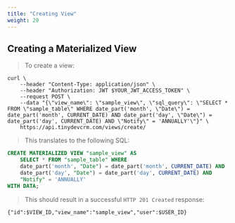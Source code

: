 ```yaml
---
title: "Creating View"
weight: 20
---
```


## Creating a Materialized View

> To create a view:

```shell
curl \
    --header "Content-Type: application/json" \
    --header "Authorization: JWT $YOUR_JWT_ACCESS_TOKEN" \
    --request POST \
    --data "{\"view_name\": \"sample_view\", \"sql_query\": \"SELECT * FROM \"sample_table\" WHERE date_part('month', \"Date\") = date_part('month', CURRENT_DATE) AND date_part('day', \"Date\") = date_part('day', CURRENT_DATE) AND \"Notify\" = 'ANNUALLY'\"}" \
    https://api.tinydevcrm.com/views/create/
```

> This translates to the following SQL:

```sql
CREATE MATERIALIZED VIEW "sample_view" AS
    SELECT * FROM "sample_table" WHERE
    date_part('month', "Date") = date_part('month', CURRENT_DATE) AND
    date_part('day', "Date") = date_part('day', CURRENT_DATE) AND
    "Notify" = 'ANNUALLY'
WITH DATA;
```

> This should result in a successful `HTTP 201 Created` response:

```shell
{"id":$VIEW_ID,"view_name":"sample_view","user":$USER_ID}
```
